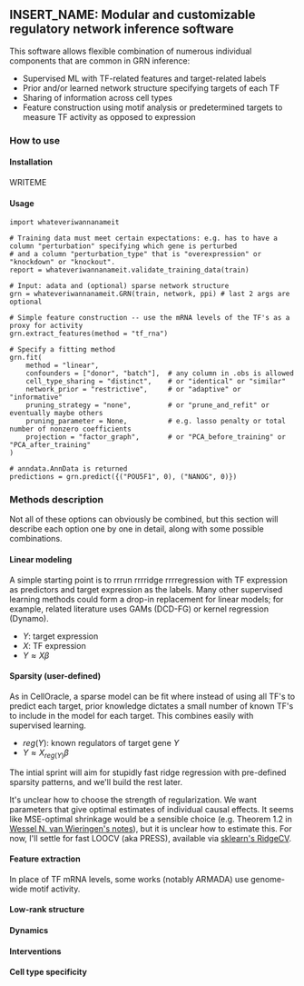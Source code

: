 ## INSERT_NAME: Modular and customizable regulatory network inference software

This software allows flexible combination of numerous individual components that are common in GRN inference:

- Supervised ML with TF-related features and target-related labels
- Prior and/or learned network structure specifying targets of each TF
- Sharing of information across cell types
- Feature construction using motif analysis or predetermined targets to measure TF activity as opposed to expression

### How to use

#### Installation

WRITEME

#### Usage

    import whateveriwannanameit

    # Training data must meet certain expectations: e.g. has to have a column "perturbation" specifying which gene is perturbed
    # and a column "perturbation_type" that is "overexpression" or "knockdown" or "knockout".
    report = whateveriwannanameit.validate_training_data(train) 
    
    # Input: adata and (optional) sparse network structure
    grn = whateveriwannanameit.GRN(train, network, ppi) # last 2 args are optional
    
    # Simple feature construction -- use the mRNA levels of the TF's as a proxy for activity
    grn.extract_features(method = "tf_rna")

    # Specify a fitting method
    grn.fit(
        method = "linear", 
        confounders = ["donor", "batch"],  # any column in .obs is allowed
        cell_type_sharing = "distinct",    # or "identical" or "similar"
        network_prior = "restrictive",     # or "adaptive" or "informative"
        pruning_strategy = "none",         # or "prune_and_refit" or eventually maybe others
        pruning_parameter = None,          # e.g. lasso penalty or total number of nonzero coefficients
        projection = "factor_graph",       # or "PCA_before_training" or "PCA_after_training"
    )

    # anndata.AnnData is returned
    predictions = grn.predict({("POU5F1", 0), ("NANOG", 0)})

### Methods description

Not all of these options can obviously be combined, but this section will describe each option one by one in detail, along with some possible combinations.

#### Linear modeling

A simple starting point is to rrrun rrrridge rrrregression with TF expression as predictors and target expression as the labels. Many other supervised learning methods could form a drop-in replacement for linear models; for example, related literature uses GAMs (DCD-FG) or kernel regression (Dynamo). 

- $Y$: target expression
- $X$: TF expression
- $Y \approx X\beta$

#### Sparsity (user-defined)

As in CellOracle, a sparse model can be fit where instead of using all TF's to predict each target, prior knowledge dictates a small number of known TF's to include in the model for each target. This combines easily with supervised learning.

- $reg(Y)$: known regulators of target gene $Y$
- $Y \approx X_{reg(Y)}\beta$

The intial sprint will aim for stupidly fast ridge regression with pre-defined sparsity patterns, and we'll build the rest later. 

It's unclear how to choose the strength of regularization. We want parameters that give optimal estimates of individual causal effects. It seems like MSE-optimal shrinkage would be a sensible choice (e.g. Theorem 1.2 in [Wessel N. van Wieringen's notes](https://arxiv.org/pdf/1509.09169.pdf)), but it is unclear how to estimate this. For now, I'll settle for fast LOOCV (aka PRESS), available via [sklearn's RidgeCV](https://scikit-learn.org/stable/modules/generated/sklearn.linear_model.RidgeCV.html). 

#### Feature extraction
In place of TF mRNA levels, some works (notably ARMADA) use genome-wide motif activity.
#### Low-rank structure
#### Dynamics
#### Interventions
#### Cell type specificity



